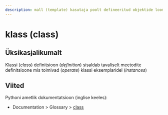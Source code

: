 ```yaml
---
description: mall (template) kasutaja poolt defineeritud objektide loomiseks
---
```


# klass \(class\)

## Üksikasjalikumalt

Klassi \(_class_\) definitsioon \(_definition_\) sisaldab tavaliselt meetodite definitsioone mis toimivad \(_operate_\) klassi eksemplaridel \(_instances_\)

## Viited

Pythoni ametlik dokumentatsioon \(inglise keeles\):

* Documentation &gt; Glossary &gt; [class](https://docs.python.org/3/glossary.html#term-class)

